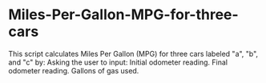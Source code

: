 # Miles-Per-Gallon-MPG-for-three-cars
This script calculates Miles Per Gallon (MPG) for three cars labeled "a", "b", and "c" by:  Asking the user to input:  Initial odometer reading.  Final odometer reading.  Gallons of gas used.
